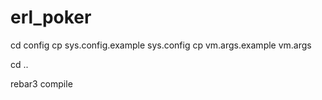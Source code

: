 # erl_poker

cd config
cp sys.config.example sys.config
cp vm.args.example vm.args

cd ..

rebar3 compile